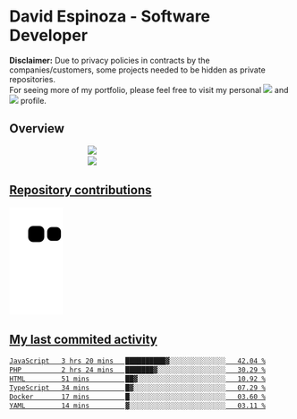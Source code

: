 # David Espinoza - Software Developer
<div id="links">
  <p>
    <strong>Disclaimer:</strong> Due to privacy policies in contracts by the companies/customers, some projects needed to be hidden as private repositories. <br />
For seeing more of my portfolio, please feel free to visit my personal <a href="https://davidespinoza.dev" target="_blank"><img src="https://img.shields.io/badge/website-000000?style=for-the-badge&logo=About.me&logoColor=white" target="_blank"></a> and <a href="https://www.linkedin.com/in/despinozap" target="_blank"><img src="https://img.shields.io/badge/LinkedIn-0077B5?style=for-the-badge&logo=linkedin&logoColor=white" target="_blank"></a> profile.
  </p>
</div>

## Overview

<div id="stats">
  <a href="https://github.com/despinozap">
  <img height="180em" style="margin: 0em 10em;" src="https://github-readme-stats.vercel.app/api?username=despinozap&show_icons=true&include_all_commits=true&count_private=true&theme=default"/>
  <img height="180em" style="margin: 0em 10em;" src="https://github-readme-stats.vercel.app/api/top-langs/?username=despinozap&layout=compact&langs_count=7&theme=default"/>
</div>
 
## Repository contributions
<div id="snake"> 

  ![Snake animation](https://github.com/despinozap/despinozap/blob/output/github-contribution-grid-snake.svg)
</div>

## My last commited activity
<!--START_SECTION:waka-->

```text
JavaScript   3 hrs 20 mins   ██████████▓░░░░░░░░░░░░░░   42.04 %
PHP          2 hrs 24 mins   ███████▓░░░░░░░░░░░░░░░░░   30.29 %
HTML         51 mins         ██▓░░░░░░░░░░░░░░░░░░░░░░   10.92 %
TypeScript   34 mins         █▓░░░░░░░░░░░░░░░░░░░░░░░   07.29 %
Docker       17 mins         █░░░░░░░░░░░░░░░░░░░░░░░░   03.60 %
YAML         14 mins         ▓░░░░░░░░░░░░░░░░░░░░░░░░   03.11 %
```

<!--END_SECTION:waka-->
